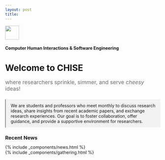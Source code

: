 ```yaml
---
layout: post
title: 
---
```


<div class="chise-page">
    <div class="home-chise-title h-start-flex"> 
        <img src="{{ site.baseurl }}/public/pngs/mike.png" 
            style="width:45px; height: 45px; margin:0; "/>
        <h4 class="no-padding no-margin">Computer Human Interactions & Software Engineering </h4>
    </div>
    <div class="h-justified-flex home-page">
        <div class="home-recent-news">
            <div class="welcome-jumbotron jumbotron jumbotron-fluid">
                <div class="h-start-flex">
                    <h1 class="display-4">Welcome to CHISE </h1>
                    <p class="no-padding no-margin blockquote-footer" style="font-size: 1.25em !important; color:#6d6d6d;">where researchers sprinkle, simmer, and serve <i>cheesy</i> ideas!</p>
                    <p style="margin-top: 24px; border-left: 2px solid gray; padding: 12px 16px; background: #f2f2f2;">We are students and professors who meet monthly to discuss research ideas, share insights from recent academic papers, and exchange research experiences. Our goal is to foster collaboration, offer guidance, and provide a supportive environment for researchers.</p>
                </div>
            </div>
            <h3 style="margin-bottom:12px;">Recent News</h3>
            {% include _components/news.html %}
        </div>
        <div class="home-gathering">
            {% include _components/gathering.html %}
        </div>
    </div>
</div>
